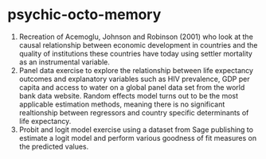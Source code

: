 # psychic-octo-memory

1. Recreation of Acemoglu, Johnson and Robinson (2001) who look at the causal relationship between economic development in countries and the quality of institutions these countries have today using settler mortality as an instrumental variable.
2. Panel data exercise to explore the relationship between life expectancy outcomes and explanatory variables such as HIV prevalence, GDP per capita and access to water on a global panel data set from the world bank data website. Random effects model turns out to be the most applicable estimation methods, meaning there is no significant realtionship between regressors and country specific determinants of life expectancy. 
3. Probit and logit model exercise using a dataset from Sage publishing to estimate a logit model and perform various goodness of fit measures on the predicted values. 
